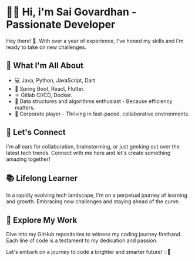 # 👨‍💻 Hi, i'm Sai Govardhan - Passionate Developer 

Hey there! 👋. With over a year of experience, I've honed my skills and I'm ready to take on new challenges.

## 🚀 What I'm All About

- 💻 Java, Python, JavaScript, Dart
- 🌱 Spring Boot, React, Flutter.
- ⚛️ Gitlab CI/CD, Docker.
- 🧠 Data structures and algorithms enthusiast - Because efficiency matters.
- 🏢 Corporate player - Thriving in fast-paced, collaborative environments.

## 🤝 Let's Connect

I'm all ears for collaboration, brainstorming, or just geeking out over the latest tech trends. Connect with me here and let's create something amazing together!

## 📚 Lifelong Learner

In a rapidly evolving tech landscape, I'm on a perpetual journey of learning and growth. Embracing new challenges and staying ahead of the curve.

## 🔗 Explore My Work

Dive into my GitHub repositories to witness my coding journey firsthand. Each line of code is a testament to my dedication and passion.

Let's embark on a journey to code a brighter and smarter future! 💡🚀

